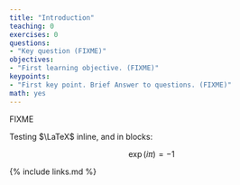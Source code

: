 ```yaml
---
title: "Introduction"
teaching: 0
exercises: 0
questions:
- "Key question (FIXME)"
objectives:
- "First learning objective. (FIXME)"
keypoints:
- "First key point. Brief Answer to questions. (FIXME)"
math: yes
---
```

FIXME

Testing $\LaTeX$ inline, and in blocks:

$$
\exp(i\pi) = -1
$$

{% include links.md %}

